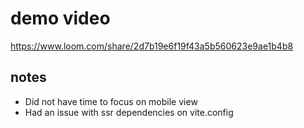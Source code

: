 # demo video

https://www.loom.com/share/2d7b19e6f19f43a5b560623e9ae1b4b8

## notes

- Did not have time to focus on mobile view
- Had an issue with ssr dependencies on vite.config
